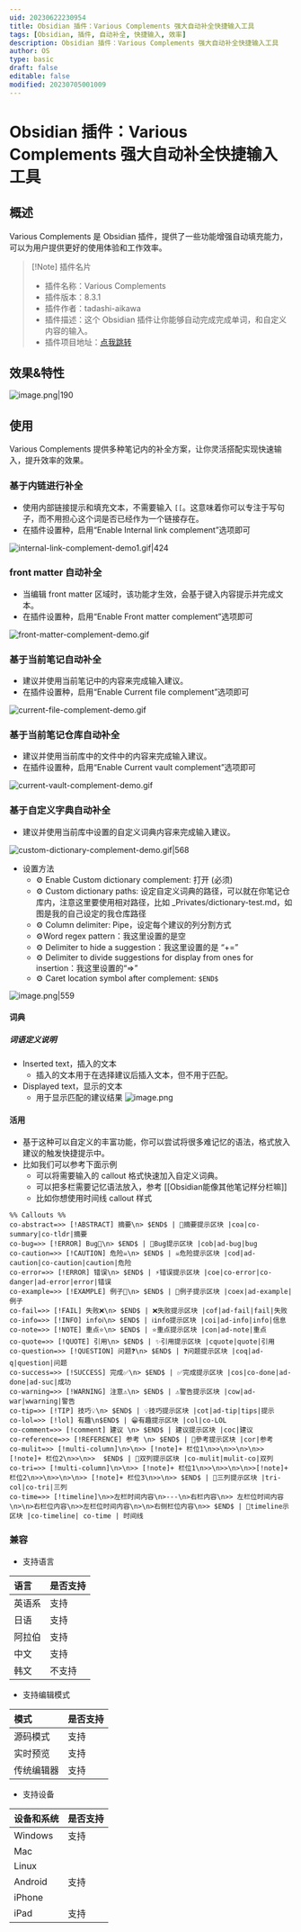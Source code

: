 ```yaml
---
uid: 20230622230954
title: Obsidian 插件：Various Complements 强大自动补全快捷输入工具
tags: [Obsidian, 插件, 自动补全, 快捷输入, 效率]
description: Obsidian 插件：Various Complements 强大自动补全快捷输入工具
author: OS
type: basic
draft: false
editable: false
modified: 20230705001009
---
```


# Obsidian 插件：Various Complements 强大自动补全快捷输入工具

## 概述

Various Complements 是 Obsidian 插件，提供了一些功能增强自动填充能力，可以为用户提供更好的使用体验和工作效率。

> [!Note] 插件名片
> - 插件名称：Various Complements
> - 插件版本：8.3.1
> - 插件作者：tadashi-aikawa
> - 插件描述：这个 Obsidian 插件让你能够自动完成完成单词，和自定义内容的输入。
> - 插件项目地址：[点我跳转](https://github.com/tadashi-aikawa/obsidian-various-complements-plugin/blob/8.3.1/manifest.json)

## 效果&特性

![image.png|190](https://cdn.pkmer.cn/images/20230623003900.png!pkmer)

## 使用

Various Complements 提供多种笔记内的补全方案，让你灵活搭配实现快速输入，提升效率的效果。

### 基于内链进行补全

- 使用内部链接提示和填充文本，不需要输入 `[[`。这意味着你可以专注于写句子，而不用担心这个词是否已经作为一个链接存在。
- 在插件设置种，启用“Enable Internal link complement”选项即可

![internal-link-complement-demo1.gif|424](https://cdn.pkmer.cn/images/internal-link-complement-demo1.gif!pkmer)

### front matter 自动补全

- 当编辑 front matter 区域时，该功能才生效，会基于键入内容提示并完成文本。
- 在插件设置种，启用“Enable Front matter complement”选项即可

![front-matter-complement-demo.gif](https://cdn.pkmer.cn/images/front-matter-complement-demo.gif!pkmer)

### 基于当前笔记自动补全

- 建议并使用当前笔记中的内容来完成输入建议。
- 在插件设置种，启用“Enable Current file complement”选项即可

![current-file-complement-demo.gif](https://cdn.pkmer.cn/images/current-file-complement-demo.gif!pkmer)

### 基于当前笔记仓库自动补全

- 建议并使用当前库中的文件中的内容来完成输入建议。
- 在插件设置种，启用“Enable Current vault complement”选项即可

![current-vault-complement-demo.gif](https://cdn.pkmer.cn/images/current-vault-complement-demo.gif!pkmer)

### 基于自定义字典自动补全

- 建议并使用当前库中设置的自定义词典内容来完成输入建议。

![custom-dictionary-complement-demo.gif|568](https://cdn.pkmer.cn/images/custom-dictionary-complement-demo.gif!pkmer)

- 设置方法
	- ⚙️ Enable Custom dictionary complement: 打开 (必须)
	- ⚙️ Custom dictionary paths: 设定自定义词典的路径，可以就在你笔记仓库内，注意这里要使用相对路径，比如 _Privates/dictionary-test.md，如图是我的自己设定的我仓库路径
	- ⚙️ Column delimiter: Pipe，设定每个建议的列分割方式
	- ⚙️Word regex pattern：我这里设置的是空
	- ⚙️ Delimiter to hide a suggestion：我这里设置的是 “+=”
	- ⚙️ Delimiter to divide suggestions for display from ones for insertion：我这里设置的“=>”
	- ⚙️ Caret location symbol after complement: `$END$`

![image.png|559](https://cdn.pkmer.cn/images/20230623093222.png!pkmer)

#### 词典

##### 词语定义说明

- Inserted text，插入的文本
	- 插入的文本用于在选择建议后插入文本，但不用于匹配。
- Displayed text，显示的文本
	- 用于显示匹配的建议结果
![image.png](https://cdn.pkmer.cn/images/20230623002501.png!pkmer)

#### 活用

- 基于这种可以自定义的丰富功能，你可以尝试将很多难记忆的语法，格式放入建议的触发快捷提示中。
- 比如我们可以参考下面示例
	- 可以将需要输入的 callout 格式快速加入自定义词典。
	- 可以把多栏需要记忆语法放入，参考 [[Obsidian能像其他笔记样分栏嘛]]
	- 比如你想使用时间线 callout 样式

```词典实例
%% Callouts %% 
co-abstract=>> [!ABSTRACT] 摘要\n> $END$ | 📔摘要提示区块 |coa|co-summary|co-tldr|摘要
co-bug=>> [!ERROR] Bug🐞\n> $END$ | 🐞Bug提示区块 |cob|ad-bug|bug
co-caution=>> [!CAUTION] 危险☠️\n> $END$ | ☠️危险提示区块 |cod|ad-caution|co-caution|caution|危险
co-error=>> [!ERROR] 错误\n> $END$ | ⚡错误提示区块 |coe|co-error|co-danger|ad-error|error|错误
co-example=>> [!EXAMPLE] 例子📝\n> $END$ | 📝例子提示区块 |coex|ad-example|例子
co-fail=>> [!FAIL] 失败❌\n> $END$ | ❌失败提示区块 |cof|ad-fail|fail|失败
co-info=>> [!INFO] infoℹ️\n> $END$ | ℹ️info提示区块 |coi|ad-info|info|信息
co-note=>> [!NOTE] 重点⭐\n> $END$ | ⭐重点提示区块 |con|ad-note|重点
co-quote=>> [!QUOTE] 引用\n> $END$ | ✨引用提示区块 |cquote|quote|引用
co-question=>> [!QUESTION] 问题❓\n> $END$ | ❓问题提示区块 |coq|ad-q|question|问题
co-success=>> [!SUCCESS] 完成✅\n> $END$ | ✅完成提示区块 |cos|co-done|ad-done|ad-suc|成功
co-warning=>> [!WARNING] 注意⚠️\n> $END$ | ⚠️警告提示区块 |cow|ad-war|wwarning|警告
co-tip=>> [!TIP] 技巧💡\n> $END$ | 💡技巧提示区块 |cot|ad-tip|tips|提示
co-lol=>> [!lol] 有趣\n$END$ | 😁有趣提示区块 |col|co-LOL
co-comment=>> [!comment] 建议 \n> $END$ | 建议提示区块 |coc|建议
co-reference=>> [!REFERENCE] 参考 \n> $END$ | 📖參考提示区块 |cor|参考
co-mulit=>> [!multi-column]\n>\n>> [!note]+ 栏位1\n>>\n>>\n>\n>>[!note]+ 栏位2\n>>\n>>  $END$ | 📖双列提示区块 |co-mulit|mulit-co|双列
co-tri=>> [!multi-column]\n>\n>> [!note]+ 栏位1\n>>\n>>\n>\n>>[!note]+ 栏位2\n>>\n>>\n>\n>> [!note]+ 栏位3\n>>\n>> $END$ | 📖三列提示区块 |tri-col|co-tri|三列
co-time=>> [!timeline]\n>>左栏时间内容\n>---\n>右栏内容\n>> 左栏位时间内容\n>\n>右栏位内容\n>>左栏位时间内容\n>\n>右侧栏位内容\n>> $END$ | 📆timeline示区块 |co-timeline| co-time | 时间线
```

### 兼容

- 支持语言

|语言|是否支持|
|:--|:--|
|英语系|支持|
|日语|支持|
|阿拉伯|支持|
|中文|支持|
|韩文|不支持|

- 支持编辑模式

|模式|是否支持|
|:--|:--|
|源码模式|支持|
|实时预览|支持|
|传统编辑器|支持|

- 支持设备

|设备和系统|是否支持|
|:--|:--|
|Windows|支持|
|Mac|  |
|Linux|  |
|Android|支持|
|iPhone|  |
|iPad|支持|
